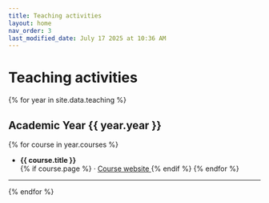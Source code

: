 ```yaml
---
title: Teaching activities
layout: home
nav_order: 3
last_modified_date: July 17 2025 at 10:36 AM
---
```


# Teaching activities

{% for year in site.data.teaching %}
## Academic Year {{ year.year }}

{% for course in year.courses %}
- **{{ course.title }}**  
  {% if course.page %} · <a href="{{ course.page }}" target="_blank"> <i class="fa-solid fa-link"></i> Course website </a> {% endif %}
  {% endfor %}

---
{% endfor %}
